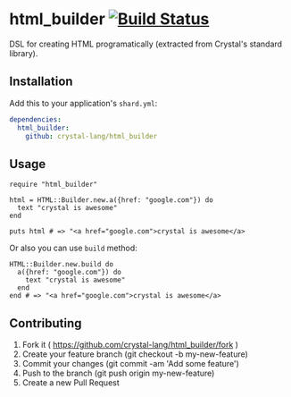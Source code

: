 # html_builder [![Build Status](https://travis-ci.org/crystal-lang/html_builder.svg)](https://travis-ci.org/crystal-lang/html_builder)

DSL for creating HTML programatically (extracted from Crystal's standard library).

## Installation

Add this to your application's `shard.yml`:

```yaml
dependencies:
  html_builder:
    github: crystal-lang/html_builder
```


## Usage


```crystal
require "html_builder"

html = HTML::Builder.new.a({href: "google.com"}) do
  text "crystal is awesome"
end

puts html # => "<a href="google.com">crystal is awesome</a>
```

Or also you can use `build` method:

```crystal
HTML::Builder.new.build do
  a({href: "google.com"}) do
    text "crystal is awesome"
  end
end # => "<a href="google.com">crystal is awesome</a>
```

## Contributing

1. Fork it ( https://github.com/crystal-lang/html_builder/fork )
2. Create your feature branch (git checkout -b my-new-feature)
3. Commit your changes (git commit -am 'Add some feature')
4. Push to the branch (git push origin my-new-feature)
5. Create a new Pull Request
